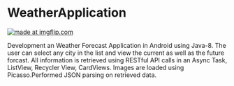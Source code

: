 # WeatherApplication

<a href="https://imgflip.com/gif/3ift0r"><img src="https://i.imgflip.com/3ift0r.gif" title="made at imgflip.com"/></a>

Development an Weather Forecast Application in Android using Java-8. The user can select any city in the list and view the current as well as the future forcast. 
All information is retrieved using RESTful API calls in an Async Task, ListView, Recycler View, CardViews. Images are loaded using Picasso.Performed JSON parsing on retrieved data.
